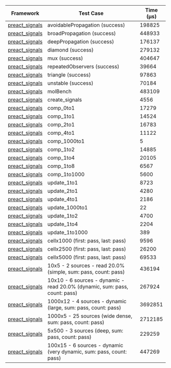| Framework | Test Case | Time (μs) |
| --- | --- | --- |
| [preact_signals](https://pub.dev/packages/preact_signals) | avoidablePropagation (success) | 198825 |
| [preact_signals](https://pub.dev/packages/preact_signals) | broadPropagation (success) | 448933 |
| [preact_signals](https://pub.dev/packages/preact_signals) | deepPropagation (success) | 176137 |
| [preact_signals](https://pub.dev/packages/preact_signals) | diamond (success) | 279132 |
| [preact_signals](https://pub.dev/packages/preact_signals) | mux (success) | 404647 |
| [preact_signals](https://pub.dev/packages/preact_signals) | repeatedObservers (success) | 39664 |
| [preact_signals](https://pub.dev/packages/preact_signals) | triangle (success) | 97863 |
| [preact_signals](https://pub.dev/packages/preact_signals) | unstable (success) | 70184 |
| [preact_signals](https://pub.dev/packages/preact_signals) | molBench | 483109 |
| [preact_signals](https://pub.dev/packages/preact_signals) | create_signals | 4556 |
| [preact_signals](https://pub.dev/packages/preact_signals) | comp_0to1 | 17279 |
| [preact_signals](https://pub.dev/packages/preact_signals) | comp_1to1 | 14524 |
| [preact_signals](https://pub.dev/packages/preact_signals) | comp_2to1 | 16783 |
| [preact_signals](https://pub.dev/packages/preact_signals) | comp_4to1 | 11122 |
| [preact_signals](https://pub.dev/packages/preact_signals) | comp_1000to1 | 5 |
| [preact_signals](https://pub.dev/packages/preact_signals) | comp_1to2 | 14885 |
| [preact_signals](https://pub.dev/packages/preact_signals) | comp_1to4 | 20105 |
| [preact_signals](https://pub.dev/packages/preact_signals) | comp_1to8 | 6567 |
| [preact_signals](https://pub.dev/packages/preact_signals) | comp_1to1000 | 5600 |
| [preact_signals](https://pub.dev/packages/preact_signals) | update_1to1 | 8723 |
| [preact_signals](https://pub.dev/packages/preact_signals) | update_2to1 | 4280 |
| [preact_signals](https://pub.dev/packages/preact_signals) | update_4to1 | 2186 |
| [preact_signals](https://pub.dev/packages/preact_signals) | update_1000to1 | 22 |
| [preact_signals](https://pub.dev/packages/preact_signals) | update_1to2 | 4700 |
| [preact_signals](https://pub.dev/packages/preact_signals) | update_1to4 | 2204 |
| [preact_signals](https://pub.dev/packages/preact_signals) | update_1to1000 | 389 |
| [preact_signals](https://pub.dev/packages/preact_signals) | cellx1000 (first: pass, last: pass) | 9596 |
| [preact_signals](https://pub.dev/packages/preact_signals) | cellx2500 (first: pass, last: pass) | 26200 |
| [preact_signals](https://pub.dev/packages/preact_signals) | cellx5000 (first: pass, last: pass) | 69533 |
| [preact_signals](https://pub.dev/packages/preact_signals) | 10x5 - 2 sources - read 20.0% (simple, sum: pass, count: pass) | 436194 |
| [preact_signals](https://pub.dev/packages/preact_signals) | 10x10 - 6 sources - dynamic - read 20.0% (dynamic, sum: pass, count: pass) | 267924 |
| [preact_signals](https://pub.dev/packages/preact_signals) | 1000x12 - 4 sources - dynamic (large, sum: pass, count: pass) | 3692851 |
| [preact_signals](https://pub.dev/packages/preact_signals) | 1000x5 - 25 sources (wide dense, sum: pass, count: pass) | 2712185 |
| [preact_signals](https://pub.dev/packages/preact_signals) | 5x500 - 3 sources (deep, sum: pass, count: pass) | 229259 |
| [preact_signals](https://pub.dev/packages/preact_signals) | 100x15 - 6 sources - dynamic (very dynamic, sum: pass, count: pass) | 447269 |
